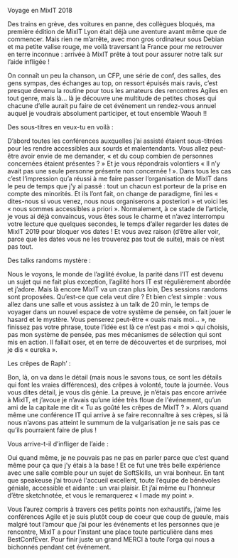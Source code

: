                    
Voyage en MixIT 2018



Des trains en grève, des voitures en panne, des collègues bloqués, ma première édition de MixIT Lyon était déjà une aventure avant même que de commencer. Mais rien ne m’arrête, avec mon gros ordinateur sous Debian et ma petite valise rouge, me voilà traversant la France pour me retrouver en terre inconnue : arrivée à MixIT prête à tout pour assurer notre talk sur l’aide infligée !

On connaît un peu la chanson, un CFP, une série de conf, des salles, des gens sympas, des échanges au top, on ressort épuisés mais ravis, c’est presque devenu la routine pour tous les amateurs des rencontres Agiles en tout genre, mais là… là je découvre une multitude de petites choses qui chacune d’elle aurait pu faire de cet événement un rendez-vous annuel auquel je voudrais absolument participer, et tout ensemble Waouh !!


Des sous-titres en veux-tu en voilà :


D’abord toutes les conférences auxquelles j’ai assisté étaient sous-titrées pour les rendre accessibles aux sourds et malentendants. Vous allez peut-être avoir envie de me demander, « et du coup combien de personnes concernées étaient présentes ? » Et je vous répondrais volontiers « Il n’y avait pas une seule personne présente non concernée ! ». Dans tous les cas c’est l’impression qu’a réussi à me faire passer l’organisation de MixIT dans le peu de temps que j’y ai passé : tout un chacun est porteur de la prise en compte des minorités. Et ils l’ont fait, on change de paradigme, fini les « dites-nous si vous venez, nous nous organiserons a posteriori » et voici les « nous sommes accessibles a priori ». Normalement, à ce stade de l’article, je vous ai déjà convaincus, vous êtes sous le charme et n’avez interrompu votre lecture que quelques secondes, le temps d’aller regarder les dates de MixIT 2019 pour bloquer vos dates ! Et vous avez raison (d’être aller voir, parce que les dates vous ne les trouverez pas tout de suite), mais ce n’est pas tout.

Des talks randoms mystère :

Nous le voyons, le monde de l’agilité évolue, la parité dans l’IT est devenu un sujet qui ne fait plus exception, l’agilité hors IT est régulièrement abordée et j’adore. Mais là encore MixIT va un cran plus loin, Des sessions randoms sont proposées. Qu’est-ce que cela veut dire ? Et bien c’est simple : vous allez dans une salle et vous assistez à un talk de 20 min, le temps de voyager dans un nouvel espace de votre système de pensée, on fait jouer le hasard et le mystère. Vous penserez peut-être « ouais mais moi... », ne finissez pas votre phrase, toute l’idée est là ce n’est pas « moi » qui choisis, pas mon système de pensée, pas mes mécanismes de sélection qui sont mis en action. Il fallait oser, et en terre de découvertes et de surprises, moi je dis « eureka ».

Les crêpes de Raph’ :

Bon, là, on va dans le détail (mais nous le savons tous, ce sont les détails qui font les vraies différences), des crêpes à volonté, toute la journée. Vous vous dites détail, je vous dis génie. La preuve, je n’étais pas encore arrivée à MixIT, et j’avoue je n’avais qu’une idée très floue de l'événement, qu’un ami de la capitale me dit « Tu as goûté les crêpes de MixIT ? ». Alors quand même une conférence IT qui arrive à se faire reconnaître à ses crèpes, si là nous n’avons pas atteint le summum de la vulgarisation je ne sais pas ce qu’ils pourraient faire de plus !



Vous arrive-t-il d’infliger de l’aide :



Oui quand même, je ne pouvais pas ne pas en parler parce que c’est quand même pour ça que j’y étais à la base ! Et ce fut une très belle expérience avec une salle comble pour un sujet de SoftSkills, un vrai bonheur. En tant que speakeuse j’ai trouvé l'accueil excellent, toute l’équipe de bénévoles géniale, accessible et aidante : un vrai plaisir. Et j’ai même eu l’honneur d’être sketchnotée, et vous le remarquerez « I made my point ».

Vous l’aurez compris à travers ces petits points non exhaustifs, j’aime les conférences Agile et je suis plutôt coup de coeur que coup de gueule, mais malgré tout l’amour que j’ai pour les événements et les personnes que je rencontre, MixIT a pour l’instant une place toute particulière dans mes BestConfEver. Pour finir juste un grand MERCI à toute l’orga qui nous a bichonnés pendant cet événement.

